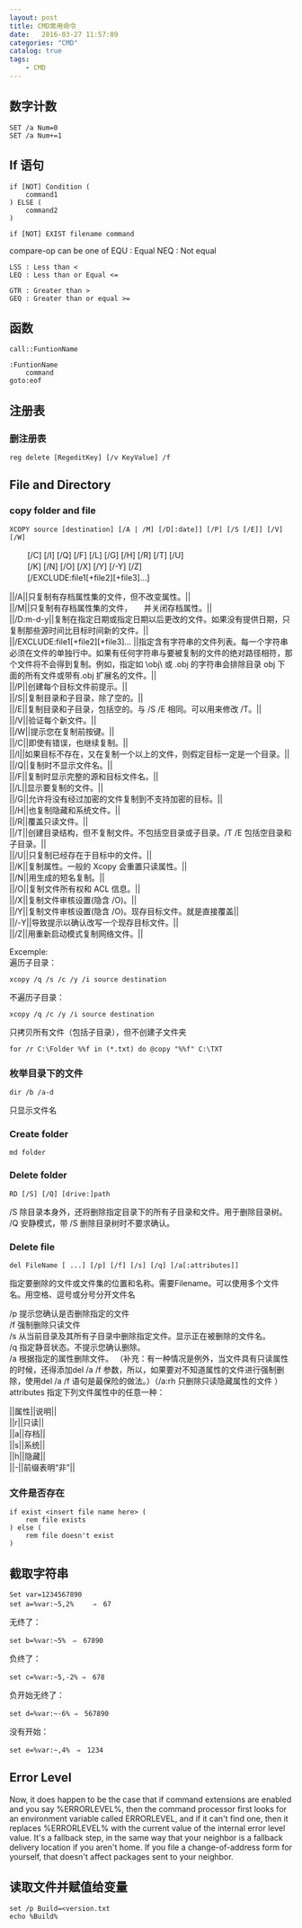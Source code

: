 ```yaml
---
layout: post
title: ﻿CMD常用命令
date:   2016-03-27 11:57:09
categories: "CMD" 
catalog: true
tags: 
    - CMD 
---
```




## 数字计数

	SET /a Num=0
	SET /a Num+=1


## If 语句

	if [NOT] Condition (
		command1
	) ELSE (
		command2
	)

	if [NOT] EXIST filename command

compare-op  can be one of
    EQU : Equal
    NEQ : Not equal

    LSS : Less than <
    LEQ : Less than or Equal <=

    GTR : Greater than >
    GEQ : Greater than or equal >=
	
## 函数

	call::FuntionName
	
	:FuntionName
		command
	goto:eof
	
	
## 注册表

### 删注册表

	reg delete [RegeditKey] [/v KeyValue] /f
  	
  	
  
## File and Directory

### copy folder and file

	XCOPY source [destination] [/A | /M] [/D[:date]] [/P] [/S [/E]] [/V] [/W]  

　　	[/C] [/I] [/Q] [/F] [/L] [/G] [/H] [/R] [/T] [/U]     
　　	[/K] [/N] [/O] [/X] [/Y] [/-Y] [/Z]     
　　	[/EXCLUDE:file1[+file2][+file3]...]     

||/A||只复制有存档属性集的文件，但不改变属性。||   
||/M||只复制有存档属性集的文件，　　并关闭存档属性。||   
||/D:m-d-y||复制在指定日期或指定日期以后更改的文件。如果没有提供日期，只复制那些源时间比目标时间新的文件。||   
||/EXCLUDE:file1[+file2][+file3]...	||指定含有字符串的文件列表。每一个字符串必须在文件的单独行中。如果有任何字符串与要被复制的文件的绝对路径相符，那个文件将不会得到复制。例如，指定如 \obj\ 或 .obj 的字符串会排除目录 obj 下面的所有文件或带有.obj 扩展名的文件。||   
||/P||创建每个目标文件前提示。||   
||/S||复制目录和子目录，除了空的。||   
||/E||复制目录和子目录，包括空的。与 /S /E 相同。可以用来修改 /T。||   
||/V||验证每个新文件。||   
||/W||提示您在复制前按键。||   
||/C||即使有错误，也继续复制。||   
||/I||如果目标不存在，又在复制一个以上的文件，则假定目标一定是一个目录。||   
||/Q||复制时不显示文件名。||   
||/F||复制时显示完整的源和目标文件名。||   
||/L||显示要复制的文件。||   
||/G||允许将没有经过加密的文件复制到不支持加密的目标。||   
||/H||也复制隐藏和系统文件。||   
||/R||覆盖只读文件。||   
||/T||创建目录结构，但不复制文件。不包括空目录或子目录。/T /E 包括空目录和子目录。||   
||/U||只复制已经存在于目标中的文件。||   
||/K||复制属性。一般的 Xcopy 会重置只读属性。||   
||/N||用生成的短名复制。||   
||/O||复制文件所有权和 ACL 信息。||   
||/X||复制文件审核设置(隐含 /O)。||   
||/Y||复制文件审核设置(隐含 /O)。现存目标文件。就是直接覆盖||   
||/-Y||导致提示以确认改写一个现存目标文件。||   
||/Z||用重新启动模式复制网络文件。||   

Excemple:   
遍历子目录：   

	xcopy /q /s /c /y /i source destination
	
不遍历子目录：   

	xcopy /q /c /y /i source destination

只拷贝所有文件（包括子目录），但不创建子文件夹     

	for /r C:\Folder %%f in (*.txt) do @copy "%%f" C:\TXT
	

### 枚举目录下的文件

    dir /b /a-d
    
只显示文件名  

### Create folder

	md folder
	
### Delete folder

	RD [/S] [/Q] [drive:]path
	
/S 除目录本身外，还将删除指定目录下的所有子目录和文件。用于删除目录树。     
/Q 安静模式，带 /S 删除目录树时不要求确认。     

### Delete file

	del FileName [ ...] [/p] [/f] [/s] [/q] [/a[:attributes]]
	
指定要删除的文件或文件集的位置和名称。需要Filename。可以使用多个文件名。用空格、逗号或分号分开文件名     

/p 提示您确认是否删除指定的文件     
/f 强制删除只读文件     
/s 从当前目录及其所有子目录中删除指定文件。显示正在被删除的文件名。     
/q 指定静音状态。不提示您确认删除。     
/a 根据指定的属性删除文件。 （补充：有一种情况是例外，当文件具有只读属性的时候，还得添加del /a /f 参数，所以，如果要对不知道属性的文件进行强制删除，使用del /a /f 语句是最保险的做法。）（/a:rh 只删除只读隐藏属性的文件 ）   
attributes 指定下列文件属性中的任意一种：     

||属性||说明||   
||r||只读||   
||a||存档||   
||s||系统||   
||h||隐藏||   
||-||前缀表明“非”||

### 文件是否存在

    if exist <insert file name here> (
        rem file exists
    ) else (
        rem file doesn't exist
    )

## 截取字符串

    Set var=1234567890
    set a=%var:~5,2%　   ⇒　67

无终了：

    set b=%var:~5%　⇒　67890
   
负终了：

    set c=%var:~5,-2% ⇒　678

负开始无终了：

    set d=%var:~-6% ⇒　567890
    
没有开始：

    set e=%var:~,4%　⇒　1234
    
## Error Level

Now, it does happen to be the case that if command extensions are enabled and you say %ERRORLEVEL%, then the command processor first looks for an environment variable called ERRORLEVEL, and if it can't find one, then it replaces %ERRORLEVEL% with the current value of the internal error level value. It's a fallback step, in the same way that your neighbor is a fallback delivery location if you aren't home. If you file a change-of-address form for yourself, that doesn't affect packages sent to your neighbor.  

## 读取文件并赋值给变量

    set /p Build=<version.txt
    echo %Build%
    

